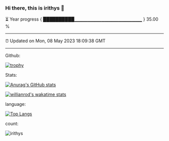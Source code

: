 ### Hi there, this is irithys 👋

⏳ Year progress { ██████████▁▁▁▁▁▁▁▁▁▁▁▁▁▁▁▁▁▁▁▁ } 35.00 %

---

⏰ Updated on Mon, 08 May 2023 18:09:38 GMT

---

Github:

[![trophy](https://github-profile-trophy.vercel.app/?username=irithys)](https://github.com/ryo-ma/github-profile-trophy)

Stats:

[![Anurag's GitHub stats](https://github-readme-stats.vercel.app/api?username=irithys&show_icons=true&theme=radical)](https://github.com/anuraghazra/github-readme-stats)

[![willianrod's wakatime stats](https://github-readme-stats.vercel.app/api/wakatime?username=irithys&show_icons=true&theme=radical)](https://github.com/anuraghazra/github-readme-stats)

language:

[![Top Langs](https://github-readme-stats.vercel.app/api/top-langs/?username=irithys&layout=compact&show_icons=true&theme=radical)](https://github.com/anuraghazra/github-readme-stats)

count:

![irithys](https://count.irithys.com/github?theme=asoul)


